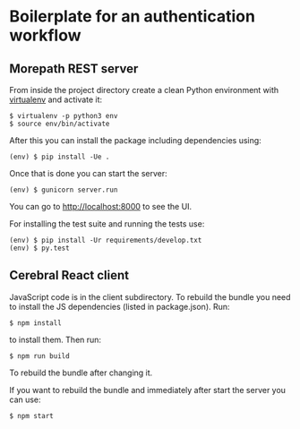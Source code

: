 Boilerplate for an authentication workflow
==========================================

Morepath REST server
--------------------

From inside the project directory create a clean Python environment with
[virtualenv](https://virtualenv.pypa.io/en/latest) and activate it:

```console
$ virtualenv -p python3 env
$ source env/bin/activate
```

After this you can install the package including dependencies using:

```console
(env) $ pip install -Ue .
```

Once that is done you can start the server:

```console
(env) $ gunicorn server.run
```

You can go to <http://localhost:8000> to see the UI.

For installing the test suite and running the tests use:

```console
(env) $ pip install -Ur requirements/develop.txt
(env) $ py.test
```

Cerebral React client
---------------------

JavaScript code is in the client subdirectory. To rebuild the bundle you
need to install the JS dependencies (listed in package.json). Run:

```console
$ npm install
```

to install them. Then run:

```console
$ npm run build
```

To rebuild the bundle after changing it.

If you want to rebuild the bundle and immediately after start the server
you can use:

```console
$ npm start
```
